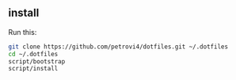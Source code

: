## install

Run this:

```sh
git clone https://github.com/petrovi4/dotfiles.git ~/.dotfiles
cd ~/.dotfiles
script/bootstrap
script/install
```
